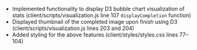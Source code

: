 - Implemented functionality to display D3 bubble chart visualization of stats (client/scripts/visualization.js line 107 `displayCompletion` function)
- Displayed thumbnail of the completed image upon finish using D3 (client/scripts/visualization.js lines 203 and 204)
- Added styling for the above features (client/styles/styles.css lines 77–104)